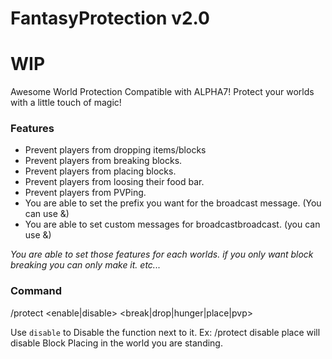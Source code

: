 # FantasyProtection v2.0
# WIP

Awesome World Protection Compatible with ALPHA7! Protect your worlds with a little touch of magic!

### Features
- Prevent players from dropping items/blocks
- Prevent players from breaking blocks.
- Prevent players from placing blocks.
- Prevent players from loosing their food bar.
- Prevent players from PVPing.
- You are able to set the prefix you want for the broadcast message. (You can use &)
- You are able to set custom messages for broadcastbroadcast. (you can use &)

_You are able to set those features for each worlds. if you only want block breaking you can only make it. etc..._


### Command

/protect <enable|disable> <break|drop|hunger|place|pvp>

Use ```disable``` to Disable the function next to it. Ex: /protect disable place will disable Block Placing in the world you are standing.
